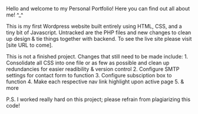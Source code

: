 Hello and welcome to my Personal Portfolio! Here you can find out all about me! ^_^ 

This is my first Wordpress website built entirely using HTML, CSS, and a tiny bit of Javascript. Untracked are the PHP files and new changes to clean up design & tie things together with backend. To see the live site please visit [site URL to come].

This is not a finished project. Changes that still need to be made include:
    1. Consolidate all CSS into one file or as few as possible and clean up redundancies for easier readibility & version control
    2. Configure SMTP settings for contact form to function
    3. Configure subsciption box to function
    4. Make each respective nav link highlight upon active page 
    5. & more

P.S. I worked really hard on this project; please refrain from plagiarizing this code!
